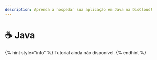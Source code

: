```yaml
---
description: Aprenda a hospedar sua aplicação em Java na DisCloud!
---
```


# ☕ Java

{% hint style="info" %}
Tutorial ainda não disponível.
{% endhint %}
